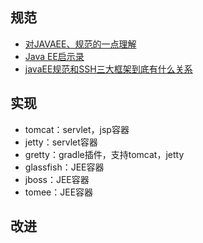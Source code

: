## 规范

- [对JAVAEE、规范的一点理解](http://www.iteye.com/topic/1125848)
- [Java EE启示录](https://www.cnblogs.com/hyddd/archive/2010/02/03/1662333.html)
- [javaEE规范和SSH三大框架到底有什么关系](http://blog.csdn.net/bingjing12345/article/details/20641891)

## 实现

- tomcat：servlet，jsp容器
- jetty：servlet容器
- gretty：gradle插件，支持tomcat，jetty
- glassfish：JEE容器
- jboss：JEE容器
- tomee：JEE容器

## 改进